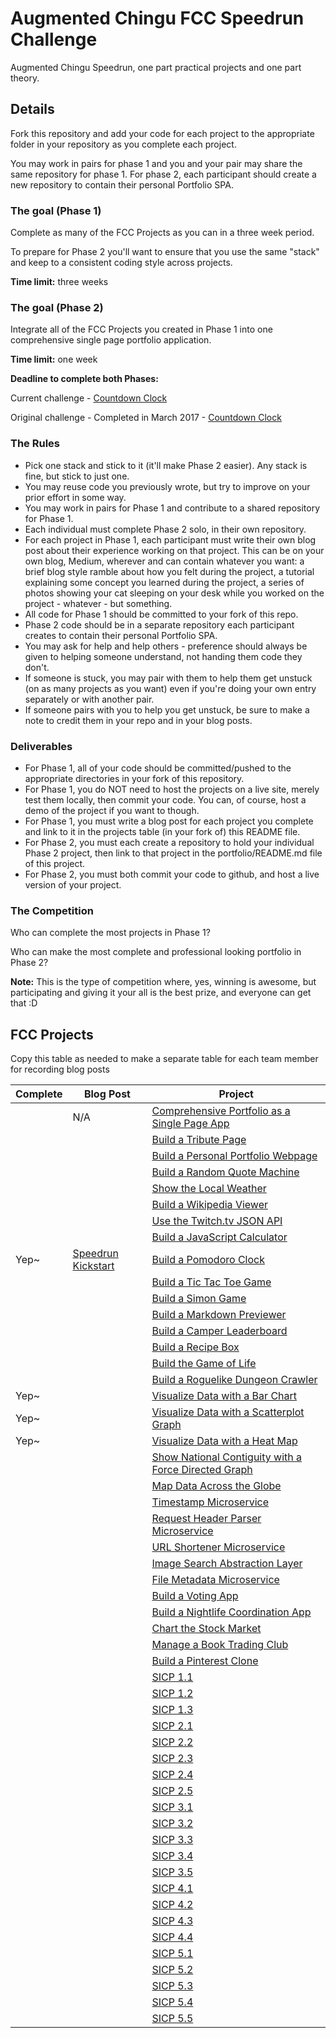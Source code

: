 # Augmented Chingu FCC Speedrun Challenge

Augmented Chingu Speedrun, one part practical projects and one part theory.

## Details

Fork this repository and add your code for each project to the appropriate folder in your repository as you complete each project.

You may work in pairs for phase 1 and you and your pair may share the same repository for phase 1. For phase 2, each participant should create a new repository to contain their personal Portfolio SPA.


### The goal (Phase 1)

Complete as many of the FCC Projects as you can in a three week period.

To prepare for Phase 2 you'll want to ensure that you use the same "stack" and keep to a consistent coding style across projects.

**Time limit:** three weeks

### The goal (Phase 2)

Integrate all of the FCC Projects you created in Phase 1 into one comprehensive single page portfolio application.

**Time limit:** one week

**Deadline to complete both Phases:**

Current challenge - [Countdown Clock](https://countingdownto.com/countdown/chingu-fcc-speedrun-challenge-april-may-2017-countdown-clock)    

Original challenge - Completed in March 2017 - [Countdown Clock](https://countingdownto.com/countdown/chingu-fcc-speedrun-challenge-countdown-clock)


### The Rules

* Pick one stack and stick to it (it'll make Phase 2 easier). Any stack is fine, but stick to just one.
* You may reuse code you previously wrote, but try to improve on your prior effort in some way.
* You may work in pairs for Phase 1 and contribute to a shared repository for Phase 1.
* Each individual must complete Phase 2 solo, in their own repository.
* For each project in Phase 1, each participant must write their own blog post about their experience working on that project. This can be on your own blog, Medium, wherever and can contain whatever you want: a brief blog style ramble about how you felt during the project, a tutorial explaining some concept you learned during the project, a series of photos showing your cat sleeping on your desk while you worked on the project - whatever - but something.
* All code for Phase 1 should be committed to your fork of this repo.
* Phase 2 code should be in a separate repository each participant creates to contain their personal Portfolio SPA.
* You may ask for help and help others - preference should always be given to helping someone understand, not handing them code they don't.
* If someone is stuck, you may pair with them to help them get unstuck (on as many projects as you want) even if you're doing your own entry separately or with another pair.
* If someone pairs with you to help you get unstuck, be sure to make a note to credit them in your repo and in your blog posts.

### Deliverables

* For Phase 1, all of your code should be committed/pushed to the appropriate directories in your fork of this repository.
* For Phase 1, you do NOT need to host the projects on a live site, merely test them locally, then commit your code. You can, of course, host a demo of the project if you want to though.
* For Phase 1, you must write a blog post for each project you complete and link to it in the projects table (in your fork of) this README file.
* For Phase 2, you must each create a repository to hold your individual Phase 2 project, then link to that project in the portfolio/README.md file of this project.
* For Phase 2, you must both commit your code to github, and host a live version of your project.

### The Competition

Who can complete the most projects in Phase 1?

Who can make the most complete and professional looking portfolio in Phase 2?

**Note:** This is the type of competition where, yes, winning is awesome, but participating and giving it your all is the best prize, and everyone can get that :D

## FCC Projects

Copy this table as needed to make a separate table for each team member for recording blog posts

| Complete | Blog Post |Project  |
|----------|---------|----------|
|      | N/A| [Comprehensive Portfolio as a Single Page App](./portfolio) |   |
|      |  [ ]()  | [Build a Tribute Page](./frontend/tribute-page) |  |
|      |  [ ]()  | [Build a Personal Portfolio Webpage](./frontend/portfolio) |  |
|      |  [ ]()  | [Build a Random Quote Machine](./frontend/random-quote-machine) |  |
|      |  [ ]()  | [Show the Local Weather](./frontend/local-weather) |  |
|      |  [ ]()  | [Build a Wikipedia Viewer](./frontend/wikipedia-viewer) |  |
|      |  [ ]()  | [Use the Twitch.tv JSON API](./frontend/twitch-client) |  |
|      |  [ ]()  | [Build a JavaScript Calculator](./frontend/calculator) |  |
| Yep~ |  [Speedrun Kickstart](https://apb.mtso.io/speedrun-kickstart/)  | [Build a Pomodoro Clock](./frontend/pomodoro-clock) |  |
|      |  [ ]()  | [Build a Tic Tac Toe Game](./frontend/tictactoe-game) |  |
|      |  [ ]()  | [Build a Simon Game](./frontend/simon-game) |  |
|      |  [ ]()  | [Build a Markdown Previewer](./data-vis/markdown-previewer) |  |
|      |  [ ]()  | [Build a Camper Leaderboard](./data-vis/camper-leaderboard) |  |
|      |  [ ]()  | [Build a Recipe Box](./data-vis/recipe-box) |  |
|      |  [ ]()  | [Build the Game of Life](./data-vis/game-of-life) |  |
|      |  [ ]()  | [Build a Roguelike Dungeon Crawler](./data-vis/dungeon-crawler) |  |
| Yep~ |  [ ]()  | [Visualize Data with a Bar Chart](./data-vis/bar-chart) |  |
| Yep~ |  [ ]()  | [Visualize Data with a Scatterplot Graph](./data-vis/scatterplot-graph) |  |
| Yep~ |  [ ]()  | [Visualize Data with a Heat Map](./data-vis/heat-map) |  |
|      |  [ ]()  | [Show National Contiguity with a Force Directed Graph](./data-vis/force-directed-graph) |  |
|      |  [ ]()  | [Map Data Across the Globe](./data-vis/data-across-globe) |  |
|      |  [ ]()  | [Timestamp Microservice](./backend/api-timestamp) |  |
|      |  [ ]()  | [Request Header Parser Microservice](./backend/api-request-header) |  |
|      |  [ ]()  | [URL Shortener Microservice](./backend/api-url-shortener) |  |
|      |  [ ]()  | [Image Search Abstraction Layer](./backend/api-image-search) |  |
|      |  [ ]()  | [File Metadata Microservice](./backend/api-file-metadata) |  |
|      |  [ ]()  | [Build a Voting App](./backend/app-voting) |  |
|      |  [ ]()  | [Build a Nightlife Coordination App](./backend/app-nightlife) |  |
|      |  [ ]()  | [Chart the Stock Market](./backend/app-stock-market) |  |
|      |  [ ]()  | [Manage a Book Trading Club](./backend/app-book-trading) |  |
|      |  [ ]()  | [Build a Pinterest Clone](./backend/app-pinterest-clone) |  |
|      |  [ ]()  | [SICP 1.1](./sicp/1.1) |  |
|      |  [ ]()  | [SICP 1.2](./sicp/1.2) |  |
|      |  [ ]()  | [SICP 1.3](./sicp/1.3) |  |
|      |  [ ]()  | [SICP 2.1](./sicp/2.1) |  |
|      |  [ ]()  | [SICP 2.2](./sicp/2.2) |  |
|      |  [ ]()  | [SICP 2.3](./sicp/2.3) |  |
|      |  [ ]()  | [SICP 2.4](./sicp/2.4) |  |
|      |  [ ]()  | [SICP 2.5](./sicp/2.5) |  |
|      |  [ ]()  | [SICP 3.1](./sicp/3.1) |  |
|      |  [ ]()  | [SICP 3.2](./sicp/3.2) |  |
|      |  [ ]()  | [SICP 3.3](./sicp/3.3) |  |
|      |  [ ]()  | [SICP 3.4](./sicp/3.4) |  |
|      |  [ ]()  | [SICP 3.5](./sicp/3.5) |  |
|      |  [ ]()  | [SICP 4.1](./sicp/4.1) |  |
|      |  [ ]()  | [SICP 4.2](./sicp/4.2) |  |
|      |  [ ]()  | [SICP 4.3](./sicp/4.3) |  |
|      |  [ ]()  | [SICP 4.4](./sicp/4.4) |  |
|      |  [ ]()  | [SICP 5.1](./sicp/5.1) |  |
|      |  [ ]()  | [SICP 5.2](./sicp/5.2) |  |
|      |  [ ]()  | [SICP 5.3](./sicp/5.3) |  |
|      |  [ ]()  | [SICP 5.4](./sicp/5.4) |  |
|      |  [ ]()  | [SICP 5.5](./sicp/5.5) |  |
